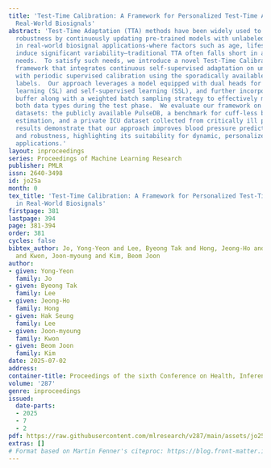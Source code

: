 ```yaml
---
title: 'Test-Time Calibration: A Framework for Personalized Test-Time Adaptation in
  Real-World Biosignals'
abstract: 'Test-Time Adaptation (TTA) methods have been widely used to enhance model
  robustness by continuously updating pre-trained models with unlabeled target data.  However,
  in real-world biosignal applications-where factors such as age, lifestyle, and comorbidities
  induce significant variability–traditional TTA often falls short in addressing personalization
  needs.  To satisfy such needs, we introduce a novel Test-Time Calibration (TTC)
  framework that integrates continuous self-supervised adaptation on unlabeled samples
  with periodic supervised calibration using the sporadically available ground-truth
  labels.  Our approach leverages a model equipped with dual heads for supervised
  learning (SL) and self-supervised learning (SSL), and further incorporates a dual
  buffer along with a weighted batch sampling strategy to effectively manage and utilize
  both data types during the test phase.  We evaluate our framework on two distinct
  datasets: the publicly available PulseDB, a benchmark for cuff-less blood pressure
  estimation, and a private ICU dataset collected from critically ill patients.  Experimental
  results demonstrate that our approach improves blood pressure prediction accuracy
  and robustness, highlighting its suitability for dynamic, personalized biosignal
  applications.'
layout: inproceedings
series: Proceedings of Machine Learning Research
publisher: PMLR
issn: 2640-3498
id: jo25a
month: 0
tex_title: 'Test-Time Calibration: A Framework for Personalized Test-Time Adaptation
  in Real-World Biosignals'
firstpage: 381
lastpage: 394
page: 381-394
order: 381
cycles: false
bibtex_author: Jo, Yong-Yeon and Lee, Byeong Tak and Hong, Jeong-Ho and Lee, Hak Seung
  and Kwon, Joon-myoung and Kim, Beom Joon
author:
- given: Yong-Yeon
  family: Jo
- given: Byeong Tak
  family: Lee
- given: Jeong-Ho
  family: Hong
- given: Hak Seung
  family: Lee
- given: Joon-myoung
  family: Kwon
- given: Beom Joon
  family: Kim
date: 2025-07-02
address:
container-title: Proceedings of the sixth Conference on Health, Inference, and Learning
volume: '287'
genre: inproceedings
issued:
  date-parts:
  - 2025
  - 7
  - 2
pdf: https://raw.githubusercontent.com/mlresearch/v287/main/assets/jo25a/jo25a.pdf
extras: []
# Format based on Martin Fenner's citeproc: https://blog.front-matter.io/posts/citeproc-yaml-for-bibliographies/
---
```

